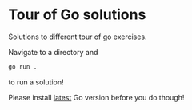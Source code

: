 # Tour of Go solutions

Solutions to different tour of go exercises.

Navigate to a directory and

```bash
go run .
```

to run a solution!

Please install [latest](https://go.dev/learn/) Go version before you do though!
